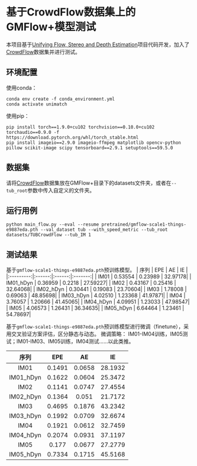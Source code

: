 # 基于CrowdFlow数据集上的GMFlow+模型测试
本项目基于[Unifying Flow, Stereo and Depth Estimation](https://github.com/autonomousvision/unimatch)项目代码开发，加入了[CrowdFlow](https://github.com/tsenst/CrowdFlow)数据集并进行测试。

## 环境配置
使用conda：
```
conda env create -f conda_environment.yml
conda activate unimatch
```
使用pip：
```
pip install torch==1.9.0+cu102 torchvision==0.10.0+cu102 torchaudio==0.9.0 -f https://download.pytorch.org/whl/torch_stable.html
pip install imageio==2.9.0 imageio-ffmpeg matplotlib opencv-python pillow scikit-image scipy tensorboard==2.9.1 setuptools==59.5.0
```

## 数据集
请将[CrowdFlow](https://github.com/tsenst/CrowdFlow)数据集放在GMFlow+目录下的datasets文件夹，或者在`--tub_root`参数中传入自定义的文件夹。

## 运行用例
```
python main_flow.py --eval --resume pretrained/gmflow-scale1-things-e9887eda.pth --val_dataset tub --with_speed_metric --tub_root datasets/TUBCrowdFlow --tub_IM 1
```

## 测试结果
基于`gmflow-scale1-things-e9887eda.pth`预训练模型。
|    序列     |  EPE   |   AE   |   IE    |
|:---------:|:------:|:------:|:-------:|
| IM01 | 0.53554 | 0.23989 | 32.97178|
| IM01_hDyn | 0.36959 | 0.2218 | 27.59227|
| IM02 | 0.43167 | 0.25416 | 32.64068|
| IM02_hDyn | 0.30441 | 0.19083 | 23.70604|
| IM03 | 1.78008 | 0.69063 | 48.85698|
| IM03_hDyn | 4.02510 | 1.23368 | 41.97871|
| IM04 | 3.76057 | 1.20666 | 41.45065|
| IM04_hDyn | 4.09951 | 1.23033 | 47.98547|
| IM05 | 4.06573 | 1.26431 | 36.34635|
| IM05_hDyn | 6.64464 | 1.23461 | 54.78697|

基于`gmflow-scale1-things-e9887eda.pth`预训练模型进行微调（finetune），采用交叉验证方案评估，区分静态与动态。
微调策略：
IM01-IM04训练，IM05测试；IM01-IM03、IM05训练，IM04测试……以此类推。

|    序列     |  EPE   |   AE   |   IE    |
|:---------:|:------:|:------:|:-------:|
| IM01 | 0.1491 | 0.0658 | 28.1932 |
| IM01_hDyn | 0.1622 | 0.0604 | 25.3472 |
| IM02 | 0.1141 | 0.0747 | 27.4554 |
| IM02_hDyn | 0.1364 | 0.051 | 21.7172 |
| IM03 | 0.4695 | 0.1876 | 43.2342 |
| IM03_hDyn | 0.1992 | 0.0709 | 32.6674 |
| IM04 | 0.1921 | 0.0612 | 32.7459 |
| IM04_hDyn | 0.2074 | 0.0931 | 37.1197 |
| IM05 | 0.177 | 0.0677 | 27.2779 |
| IM05_hDyn | 0.7334 | 0.1715 | 45.5168 |